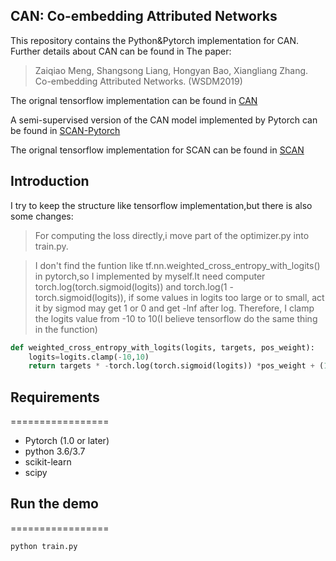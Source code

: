 ## CAN: Co-embedding Attributed Networks
This repository contains the Python&Pytorch implementation for CAN. Further details about CAN can be found in 
The paper:
> Zaiqiao Meng, Shangsong Liang, Hongyan Bao, Xiangliang Zhang. Co-embedding Attributed Networks. (WSDM2019)

The orignal tensorflow implementation can be found in [CAN](https://github.com/mengzaiqiao/CAN)

A semi-supervised version of the CAN model  implemented by Pytorch can be found in [SCAN-Pytorch]()

The orignal tensorflow implementation for SCAN can be found in [SCAN](https://github.com/mengzaiqiao/SCAN)
## Introduction

I try to keep the structure like tensorflow implementation,but there is also some changes:

>For computing the loss directly,i move part of the optimizer.py into train.py.

>I don't find the funtion like tf.nn.weighted_cross_entropy_with_logits() in pytorch,so I implemented by myself.It need computer torch.log(torch.sigmoid(logits)) and torch.log(1 - torch.sigmoid(logits)), if some values in logits too large or to small, act it by sigmod may get 1 or 0 and get -lnf after log. Therefore, I clamp the logits value from -10 to 10(I believe tensorflow do the same thing in the function)

```python
def weighted_cross_entropy_with_logits(logits, targets, pos_weight):
    logits=logits.clamp(-10,10)
    return targets * -torch.log(torch.sigmoid(logits)) *pos_weight + (1 - targets) * -torch.log(1 - torch.sigmoid(logits))
```


## Requirements

=================
* Pytorch (1.0 or later)
* python 3.6/3.7
* scikit-learn
* scipy

## Run the demo
=================

```bash
python train.py
```
